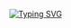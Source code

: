 [![Typing SVG](https://readme-typing-svg.demolab.com?font=Roboto&pause=1000&random=false&width=435&lines=Brace+yourself;K8s+is+coming)](https://git.io/typing-svg)
